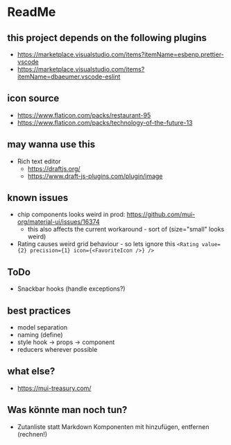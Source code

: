 # ReadMe

## this project depends on the following plugins

-   https://marketplace.visualstudio.com/items?itemName=esbenp.prettier-vscode
-   https://marketplace.visualstudio.com/items?itemName=dbaeumer.vscode-eslint

## icon source

-   https://www.flaticon.com/packs/restaurant-95
-   https://www.flaticon.com/packs/technology-of-the-future-13

## may wanna use this

-   Rich text editor
    -   https://draftjs.org/
    -   https://www.draft-js-plugins.com/plugin/image

## known issues

-   chip components looks weird in prod: https://github.com/mui-org/material-ui/issues/16374
    -   this also affects the current workaround - sort of (size="small" looks weird)
-   Rating causes weird grid behaviour - so lets ignore this `<Rating value={2} precision={1} icon={<FavoriteIcon />} />`

## ToDo

-   Snackbar hooks (handle exceptions?)

## best practices

-   model separation
-   naming (define)
-   style hook -> props -> component
-   reducers wherever possible

## what else?

-   https://mui-treasury.com/

## Was könnte man noch tun?

-   Zutanliste statt Markdown Komponenten mit hinzufügen, entfernen (rechnen!)
